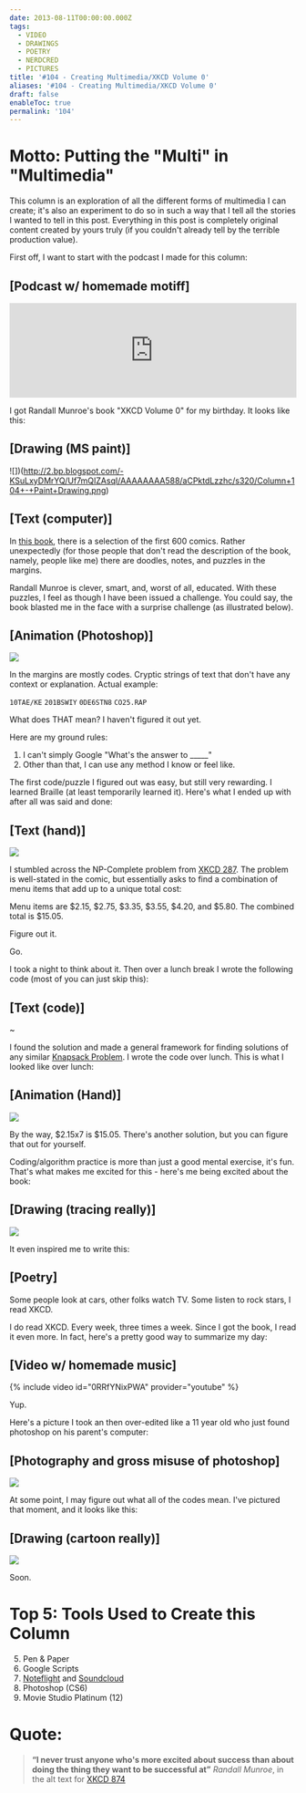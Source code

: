 ```yaml
---
date: 2013-08-11T00:00:00.000Z
tags:
  - VIDEO
  - DRAWINGS
  - POETRY
  - NERDCRED
  - PICTURES
title: '#104 - Creating Multimedia/XKCD Volume 0'
aliases: '#104 - Creating Multimedia/XKCD Volume 0'
draft: false
enableToc: true
permalink: '104'
---
```



# Motto: Putting the "Multi" in "Multimedia"

This column is an exploration of all the different forms of multimedia I can create; it's also an experiment to do so in such a way that I tell all the stories I wanted to tell in this post. Everything in this post is completely original content created by yours truly (if you couldn't already tell by the terrible production value).

First off, I want to start with the podcast I made for this column:

## [Podcast w/ homemade motiff]
<iframe frameborder="no" height="166" scrolling="no" src="https://w.soundcloud.com/player/?url=http%3A%2F%2Fapi.soundcloud.com%2Ftracks%2F104202631" width="100%"></iframe>

I got Randall Munroe's book "XKCD Volume 0" for my birthday. It looks like this: 

## [Drawing (MS paint)]
![])(http://2.bp.blogspot.com/-KSuLxyDMrYQ/Uf7mQIZAsqI/AAAAAAAA588/aCPktdLzzhc/s320/Column+104+-+Paint+Drawing.png)

## [Text (computer)]
In [this book](http://store.xkcd.com/collections/everything/products/xkcd-volume-0), there is a selection of the first 600 comics. Rather unexpectedly (for those people that don't read the description of the book, namely, people like me) there are doodles, notes, and puzzles in the margins. 

Randall Munroe is clever, smart, and, worst of all, educated. With these puzzles, I feel as though I have been issued a challenge. You could say, the book blasted me in the face with a surprise challenge (as illustrated below).

## [Animation (Photoshop)]
![](assets/104-1.gif)

In the margins are mostly codes. Cryptic strings of text that don't have any context or explanation. Actual example:

`10TAE/KE`
`201BSWIY`
`0DE6STN8`
`CO25.RAP`

What does THAT mean? I haven't figured it out yet.

Here are my ground rules:
1. I can't simply Google "What's the answer to _____"
2. Other than that, I can use any method I know or feel like.

The first code/puzzle I figured out was easy, but still very rewarding. I learned Braille (at least temporarily learned it). Here's what I ended up with after all was said and done:

## [Text (hand)]
![](assets/104-2.jpg)

I stumbled across the NP-Complete problem from [XKCD 287](http://xkcd.com/287/). The problem is well-stated in the comic, but essentially asks to find a combination of menu items that add up to a unique total cost:

Menu items are $2.15, $2.75, $3.35, $3.55, $4.20, and $5.80. The combined total is $15.05.

Figure out it.

Go.

I took a night to think about it. Then over a lunch break I wrote the following code (most of you can just skip this):

## [Text (code)]
~[](http://1.bp.blogspot.com/-MCX2a_ZeJr8/Uf_wyMsmEhI/AAAAAAAA6AM/gRjAp_x8Dms/s640/Column+104+-+Menu+Code.PNG)

I found the solution and made a general framework for finding solutions of any similar [Knapsack Problem](http://en.wikipedia.org/wiki/Knapsack_problem). I wrote the code over lunch. This is what I looked like over lunch:

## [Animation (Hand)]
![](assets/104-3.gif)

By the way, $2.15x7 is $15.05. There's another solution, but you can figure that out for yourself.

Coding/algorithm practice is more than just a good mental exercise, it's fun. That's what makes me excited for this - here's me being excited about the book:

## [Drawing (tracing really)]
![](assets/104-4.jpg)

It even inspired me to write this:

## [Poetry]
Some people look at cars,
other folks watch TV.
Some listen to rock stars,
I read XKCD.

I do read XKCD. Every week, three times a week. Since I got the book, I read it even more. In fact, here's a pretty good way to summarize my day:

## [Video w/ homemade music]

{% include video id="0RRfYNixPWA" provider="youtube" %}

Yup.

Here's a picture I took an then over-edited like a 11 year old who just found photoshop on his parent's computer:

## [Photography and gross misuse of photoshop]
![](assets/104-5.jpg)

At some point, I may figure out what all of the codes mean. I've pictured that moment, and it looks like this:

## [Drawing (cartoon really)]
![](assets/104-6.jpg)

Soon.

# Top 5: Tools Used to Create this Column

5. Pen & Paper
4. Google Scripts
3. [Noteflight](http://www.noteflight.com/) and [Soundcloud](http://soundcloud.com/)
2. Photoshop (CS6)
1. Movie Studio Platinum (12)


# Quote:

> **“I never trust anyone who's more excited about success than about doing the thing they want to be successful at”**
<cite>Randall Munroe</cite>, in the alt text for [XKCD 874](http://xkcd.com/874/)

